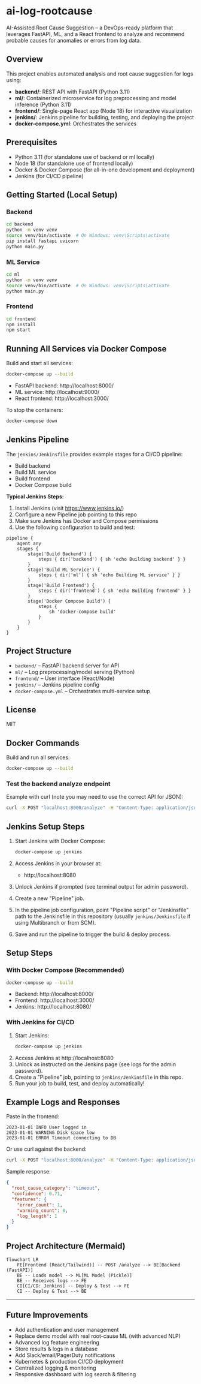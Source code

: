 # ai-log-rootcause

AI-Assisted Root Cause Suggestion – a DevOps-ready platform that leverages FastAPI, ML, and a React frontend to analyze and recommend probable causes for anomalies or errors from log data.

## Overview

This project enables automated analysis and root cause suggestion for logs using:
- **backend/**: REST API with FastAPI (Python 3.11)
- **ml/**: Containerized microservice for log preprocessing and model inference (Python 3.11)
- **frontend/**: Single-page React app (Node 18) for interactive visualization
- **jenkins/**: Jenkins pipeline for building, testing, and deploying the project
- **docker-compose.yml**: Orchestrates the services

## Prerequisites
- Python 3.11 (for standalone use of backend or ml locally)
- Node 18 (for standalone use of frontend locally)
- Docker & Docker Compose (for all-in-one development and deployment)
- Jenkins (for CI/CD pipeline)

## Getting Started (Local Setup)

### Backend
```bash
cd backend
python -m venv venv
source venv/bin/activate  # On Windows: venv\Scripts\activate
pip install fastapi uvicorn
python main.py
```

### ML Service
```bash
cd ml
python -m venv venv
source venv/bin/activate  # On Windows: venv\Scripts\activate
python main.py
```

### Frontend
```bash
cd frontend
npm install
npm start
```

## Running All Services via Docker Compose

Build and start all services:
```bash
docker-compose up --build
```
- FastAPI backend: http://localhost:8000/
- ML service: http://localhost:9000/
- React frontend: http://localhost:3000/

To stop the containers:
```bash
docker-compose down
```

## Jenkins Pipeline

The `jenkins/Jenkinsfile` provides example stages for a CI/CD pipeline:
- Build backend
- Build ML service
- Build frontend
- Docker Compose build

**Typical Jenkins Steps:**
1. Install Jenkins (visit https://www.jenkins.io/)
2. Configure a new Pipeline job pointing to this repo
3. Make sure Jenkins has Docker and Compose permissions
4. Use the following configuration to build and test:

```
pipeline {
    agent any
    stages {
        stage('Build Backend') {
            steps { dir('backend') { sh 'echo Building backend' } }
        }
        stage('Build ML Service') {
            steps { dir('ml') { sh 'echo Building ML service' } }
        }
        stage('Build Frontend') {
            steps { dir('frontend') { sh 'echo Building frontend' } }
        }
        stage('Docker Compose Build') {
            steps {
                sh 'docker-compose build'
            }
        }
    }
}
```

## Project Structure

- `backend/` – FastAPI backend server for API
- `ml/` – Log preprocessing/model serving (Python)
- `frontend/` – User interface (React/Node)
- `jenkins/` – Jenkins pipeline config
- `docker-compose.yml` – Orchestrates multi-service setup

## License
MIT

## Docker Commands

Build and run all services:

```bash
docker-compose up --build
```

### Test the backend analyze endpoint

Example with curl (note you may need to use the correct API for JSON):

```bash
curl -X POST "localhost:8000/analyze" -H "Content-Type: application/json" -d '{"logs": ["error db timeout"]}'
```

## Jenkins Setup Steps

1. Start Jenkins with Docker Compose:
   ```bash
   docker-compose up jenkins
   ```

2. Access Jenkins in your browser at:
   - http://localhost:8080

3. Unlock Jenkins if prompted (see terminal output for admin password).

4. Create a new "Pipeline" job.

5. In the pipeline job configuration, point "Pipeline script" or "Jenkinsfile" path to the Jenkinsfile in this repository (usually `jenkins/Jenkinsfile` if using Multibranch or from SCM).

6. Save and run the pipeline to trigger the build & deploy process.

## Setup Steps

### With Docker Compose (Recommended)
```bash
docker-compose up --build
```
- Backend: http://localhost:8000/
- Frontend: http://localhost:3000/
- Jenkins: http://localhost:8080/

### With Jenkins for CI/CD
1. Start Jenkins:
   ```bash
   docker-compose up jenkins
   ```
2. Access Jenkins at http://localhost:8080
3. Unlock as instructed on the Jenkins page (see logs for the admin password).
4. Create a "Pipeline" job, pointing to `jenkins/Jenkinsfile` in this repo.
5. Run your job to build, test, and deploy automatically!

## Example Logs and Responses

Paste in the frontend:
```
2023-01-01 INFO User logged in
2023-01-01 WARNING Disk space low
2023-01-01 ERROR Timeout connecting to DB
```

Or use curl against the backend:
```bash
curl -X POST "localhost:8000/analyze" -H "Content-Type: application/json" -d '{"logs": ["error timeout db failure"]}'
```
Sample response:
```json
{
  "root_cause_category": "timeout",
  "confidence": 0.71,
  "features": {
    "error_count": 1,
    "warning_count": 0,
    "log_length": 1
  }
}
```

## Project Architecture (Mermaid)

```mermaid
flowchart LR
    FE[Frontend (React/Tailwind)] -- POST /analyze --> BE[Backend (FastAPI)]
    BE -- Loads model --> ML[ML Model (Pickle)]
    BE -- Receives logs --> FE
    CI[CI/CD: Jenkins] -- Deploy & Test --> FE
    CI -- Deploy & Test --> BE
```

---

## Future Improvements
- Add authentication and user management
- Replace demo model with real root-cause ML (with advanced NLP)
- Advanced log feature engineering
- Store results & logs in a database
- Add Slack/email/PagerDuty notifications
- Kubernetes & production CI/CD deployment
- Centralized logging & monitoring
- Responsive dashboard with log search & filtering
